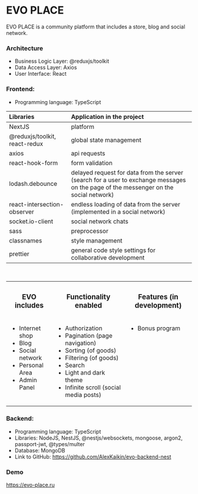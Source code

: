 <h1>EVO PLACE</h1>

<p>EVO PLACE is a community platform that includes a store, blog and social network.</p>

<h3>Architecture</h3>
<ul>
    <li>Business Logic Layer: @reduxjs/toolkit</li>
    <li>Data Access Layer: Axios</li>
    <li>User Interface: React</li>
</ul>

<h3>Frontend:</h3>
<ul>
    <li>Programming language: TypeScript</li>
</ul>

| Libraries | Application in the project |
| :------------- |:-------------|
| NextJS | platform |
| @reduxjs/toolkit, react-redux | global state management |
| axios | api requests |
| react-hook-form | form validation |
| lodash.debounce | delayed request for data from the server (search for a user to exchange messages on the page of the messenger on the social network) |
| react-intersection-observer | endless loading of data from the server (implemented in a social network) |
| socket.io-client | social network chats |
| sass | preprocessor |
| classnames | style management |
| prettier | general code style settings for collaborative development |

<br />

<table>
    <tr><th><h3>EVO includes</h3></th><th><h3>Functionality enabled</h3></th><th><h3>Features (in development)</h3></th></tr>
    <tr><td valign="top"><ul>
    <li>Internet shop</li>
    <li>Blog</li>
    <li>Social network</li>
    <li>Personal Area</li>
    <li>Admin Panel</li>
</ul></td><td valign="top"><ul>
    <li>Authorization</li>
    <li>Pagination (page navigation)</li>
    <li>Sorting (of goods) </li>
    <li>Filtering (of goods) </li>
    <li>Search</li>
    <li>Light and dark theme</li>
    <li>Infinite scroll (social media posts)</li>
</ul></td><td valign="top"><ul>
    <li>Bonus program</li>
</ul></td></tr>
</table>

<h3>Backend:</h3>
<ul>
    <li>Programming language: TypeScript</li>
    <li>Libraries: NodeJS, NestJS, @nestjs/websockets, mongoose, argon2, passport-jwt,  @types/multer</li>
    <li>Database: MongoDB</li>
    <li>Link to GitHub: <a href="https://github.com/AlexKaikin/evo-backend-nest" target="_blank">https://github.com/AlexKaikin/evo-backend-nest</a></li>
</ul>


<h3>Demo</h3>
<a href="https://evo-place.ru" target="_blank">https://evo-place.ru</a>